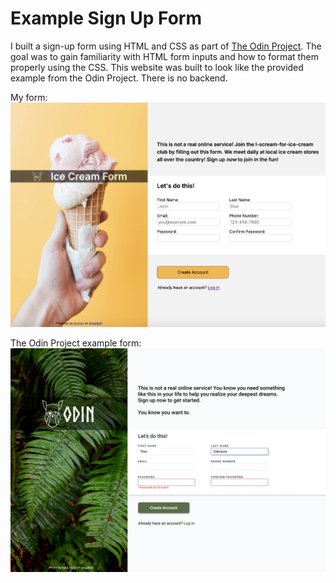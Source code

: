 # Example Sign Up Form

I built a sign-up form using HTML and CSS as part of [The Odin Project](https://www.theodinproject.com/). The goal was to gain familiarity with HTML form inputs and how to format them properly using the CSS. This website was built to look like the provided example from the Odin Project. There is no backend.

My form:
![Example website layout provided by The Odin Project](./images/my_website.png)

The Odin Project example form:
![Example website layout provided by The Odin Project](./images/example_website.png)
